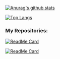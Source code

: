 [green]: <[![Anurag's github stats](https://github-readme-stats.vercel.app/api?username=blazedzn&theme=dark&show_icons=true&title_color=8FFF8B&text_color=E1FFE0)](https://github.com/blazedzn)>

[![Anurag's github stats](https://github-readme-stats.vercel.app/api?username=blazedzn&theme=dark&show_icons=true&title_color=A3FFF5&text_color=E0FFFB&icon_color=8DFDF0)](https://github.com/blazedzn)

[![Top Langs](https://github-readme-stats.vercel.app/api/top-langs/?username=blazedzn&layout=compact&theme=dark&title_color=A3FFF5&text_color=E0FFFB)](https://github.com/blazedzn)


### My Repositories:

[![ReadMe Card](https://github-readme-stats.vercel.app/api/pin/?username=blazedzn&repo=Simple-Quadratic-Equations-Solver&theme=dark&&title_color=A3FFF5&text_color=E0FFFB&icon_color=8DFDF0)](https://github.com/blazedzn/Simple-Quadratic-Equations-Solver)

[![ReadMe Card](https://github-readme-stats.vercel.app/api/pin/?username=blazedzn&repo=caesars_code_decryptor&theme=dark&&title_color=A3FFF5&text_color=E0FFFB&icon_color=8DFDF0)](https://github.com/blazedzn/caesars_code_decryptor)
